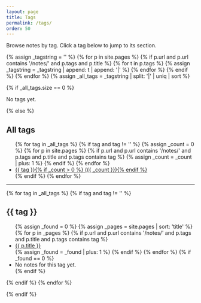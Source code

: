 ```yaml
---
layout: page
title: Tags
permalink: /tags/
order: 50
---
```


Browse notes by tag. Click a tag below to jump to its section.

{% assign _tagstring = '' %}
{% for p in site.pages %}
  {% if p.url and p.url contains '/notes/' and p.tags and p.title %}
    {% for t in p.tags %}
      {% assign _tagstring = _tagstring | append: t | append: '|' %}
    {% endfor %}
  {% endif %}
{% endfor %}
{% assign _all_tags = _tagstring | split: '|' | uniq | sort %}

{% if _all_tags.size == 0 %}
<p class="a-muted">No tags yet.</p>
{% else %}

<h2>All tags</h2>
<ul class="note-tags-list">
  {% for tag in _all_tags %}
    {% if tag and tag != '' %}
      {% assign _count = 0 %}
      {% for p in site.pages %}
        {% if p.url and p.url contains '/notes/' and p.tags and p.title and p.tags contains tag %}
          {% assign _count = _count | plus: 1 %}
        {% endif %}
      {% endfor %}
      <li class="note-tag"><a href="#tag-{{ tag | slugify }}">{{ tag }}{% if _count > 0 %} ({{ _count }}){% endif %}</a></li>
    {% endif %}
  {% endfor %}
</ul>

<hr>

{% for tag in _all_tags %}
  {% if tag and tag != '' %}
  <h2 id="tag-{{ tag | slugify }}">{{ tag }}</h2>
  <ul>
    {% assign _found = 0 %}
    {% assign _pages = site.pages | sort: 'title' %}
    {% for p in _pages %}
      {% if p.url and p.url contains '/notes/' and p.tags and p.title and p.tags contains tag %}
        <li><a href="{{ p.url | relative_url }}">{{ p.title }}</a></li>
        {% assign _found = _found | plus: 1 %}
      {% endif %}
    {% endfor %}
    {% if _found == 0 %}
      <li><span class="a-muted">No notes for this tag yet.</span></li>
    {% endif %}
  </ul>
  {% endif %}
{% endfor %}

{% endif %}
